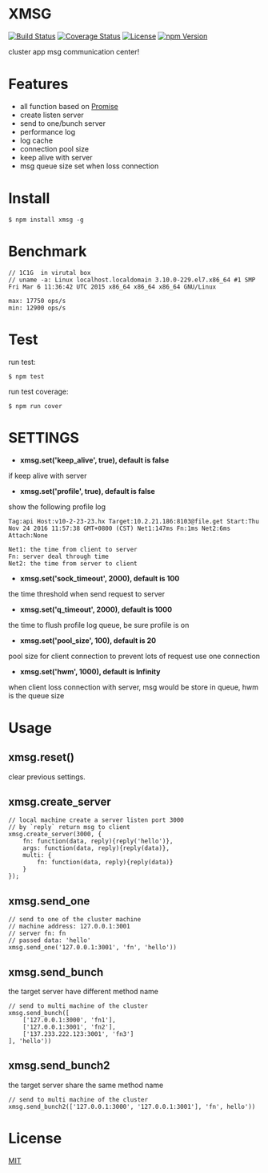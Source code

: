 # XMSG

[![Build Status](https://travis-ci.org/hardog/xmsg.svg?branch=master)](https://travis-ci.org/hardog/xmsg)
[![Coverage Status](https://img.shields.io/codecov/c/github/hardog/xmsg.svg)](https://codecov.io/github/hardog/xmsg?branch=master)
[![License](https://img.shields.io/npm/l/xmsg.svg)](https://www.npmjs.com/package/xmsg)
[![npm Version](https://img.shields.io/npm/v/xmsg.svg)](https://www.npmjs.com/package/xmsg)

cluster app msg communication center!

# Features

- all function based on [Promise](#https://www.promisejs.org/)
- create listen server
- send to one/bunch server
- performance log
- log cache
- connection pool size
- keep alive with server
- msg queue size set when loss connection


# Install

`$ npm install xmsg -g`


# Benchmark

```
// 1C1G  in virutal box 
// uname -a: Linux localhost.localdomain 3.10.0-229.el7.x86_64 #1 SMP Fri Mar 6 11:36:42 UTC 2015 x86_64 x86_64 x86_64 GNU/Linux

max: 17750 ops/s
min: 12900 ops/s

```


# Test

run test:
```
$ npm test
```

run test coverage:
```
$ npm run cover
```

# SETTINGS

- **xmsg.set('keep_alive', true), default is false**

if keep alive with server

- **xmsg.set('profile', true), default is false**

show the following profile log
```
Tag:api Host:v10-2-23-23.hx Target:10.2.21.186:8103@file.get Start:Thu Nov 24 2016 11:57:38 GMT+0800 (CST) Net1:147ms Fn:1ms Net2:6ms Attach:None

Net1: the time from client to server
Fn: server deal through time
Net2: the time from server to client
```
- **xmsg.set('sock_timeout', 2000), default is 100**

the time threshold when send request to server 

- **xmsg.set('q_timeout', 2000), default is 1000**

the time to flush profile log queue, be sure profile is on

- **xmsg.set('pool_size', 100), default is 20**

pool size for client connection to prevent lots of request use one connection

- **xmsg.set('hwm', 1000), default is Infinity**

when client loss connection with server, msg would be store in queue, hwm is the queue size


# Usage

## xmsg.reset()

clear previous settings.

## xmsg.create_server

```
// local machine create a server listen port 3000
// by `reply` return msg to client
xmsg.create_server(3000, {
    fn: function(data, reply){reply('hello')},
    args: function(data, reply){reply(data)},
    multi: {
        fn: function(data, reply){reply(data)}
    }
});
```

## xmsg.send_one

```
// send to one of the cluster machine
// machine address: 127.0.0.1:3001
// server fn: fn
// passed data: 'hello'
xmsg.send_one('127.0.0.1:3001', 'fn', 'hello'))
```

## xmsg.send_bunch

the target server have different method name
```
// send to multi machine of the cluster
xmsg.send_bunch([
    ['127.0.0.1:3000', 'fn1'],
    ['127.0.0.1:3001', 'fn2'],
    ['137.233.222.123:3001', 'fn3']
], 'hello'))
```

## xmsg.send_bunch2

the target server share the same method name
```
// send to multi machine of the cluster
xmsg.send_bunch2(['127.0.0.1:3000', '127.0.0.1:3001'], 'fn', hello'))
```

# License

[MIT](https://github.com/hardog/xmsg/blob/master/LICENSE)